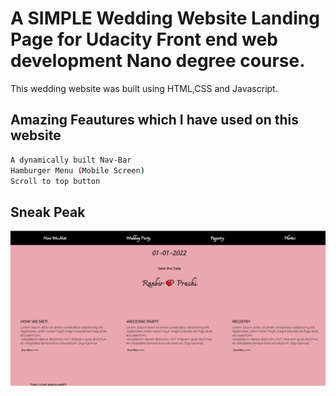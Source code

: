 # A SIMPLE Wedding Website Landing Page for Udacity Front end web development Nano degree course. 
This wedding website was built using HTML,CSS and Javascript.

## Amazing Feautures which I have used on this website
```bash
A dynamically built Nav-Bar
Hamburger Menu (Mobile Screen)
Scroll to top button
```

## Sneak Peak 
![alt text](wedding-udacity.png)